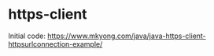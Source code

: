 # https-client


Initial code: https://www.mkyong.com/java/java-https-client-httpsurlconnection-example/
